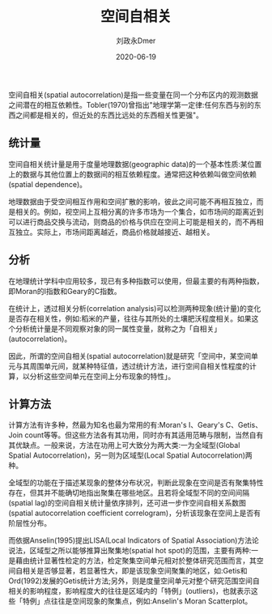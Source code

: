 ﻿---
layout:     post
title:      空间自相关
subtitle:   
date:       2020-06-19
author:     刘政永Dmer
header-img: img/post-bg-dmers.jpg
catalog: true
tags:
    - 听取树蛙一篇
---
空间自相关(spatial autocorrelation)是指一些变量在同一个分布区内的观测数据之间潜在的相互依赖性。Tobler(1970)曾指出"地理学第一定律:任何东西与别的东西之间都是相关的，但近处的东西比远处的东西相关性更强"。

## 统计量

空间自相关统计量是用于度量地理数据(geographic data)的一个基本性质:某位置上的数据与其他位置上的数据间的相互依赖程度。通常把这种依赖叫做空间依赖(spatial dependence)。

地理数据由于受空间相互作用和空间扩散的影响，彼此之间可能不再相互独立，而是相关的。例如，视空间上互相分离的许多市场为一个集合，如市场间的距离近到可以进行商品交换与流动，则商品的价格与供应在空间上可能是相关的，而不再相互独立。实际上，市场间距离越近，商品价格就越接近、越相关。

## 分析

在地理统计学科中应用较多，现已有多种指数可以使用，但最主要的有两种指数，即Moran的I指数和Geary的C指数。

在统计上，透过相关分析(correlation analysis)可以检测两种现象(统计量)的变化是否存在相关性，例如:稻米的产量，往往与其所处的土壤肥沃程度相关。如果这个分析统计量是不同观察对象的同一属性变量，就称之为「自相关」(autocorrelation)。

因此，所谓的空间自相关(spatial autocorrelation)就是研究「空间中，某空间单元与其周围单元间，就某种特征值，透过统计方法，进行空间自相关性程度的计算，以分析这些空间单元在空间上分布现象的特性」。

## 计算方法

计算方法有许多种，然最为知名也最为常用的有:Moran's I、Geary's C、Getis、Join count等等。但这些方法各有其功用，同时亦有其适用范畴与限制，当然自有其优缺点。一般来说，方法在功用上可大致分为两大类:一为全域型(Global Spatial Autocorrelation)，另一则为区域型(Local Spatial Autocorrelation)两种。

全域型的功能在于描述某现象的整体分布状况，判断此现象在空间是否有聚集特性存在，但其并不能确切地指出聚集在哪些地区。且若将全域型不同的空间间隔(spatial lag)的空间自相关统计量依序排列，还可进一步作空间自相关系数图(spatial autocorrelation coefficient correlogram)，分析该现象在空间上是否有阶层性分布。

而依据Anselin(1995)提出LISA(Local Indicators of Spatial Association)方法论说法，区域型之所以能够推算出聚集地(spatial hot spot)的范围，主要有两种:一是藉由统计显著性检定的方法，检定聚集空间单元相对於整体研究范围而言，其空间自相关是否够显著，若显著性大，即是该现象空间聚集的地区，如:Getis和Ord(1992)发展的Getis统计方法;另外，则是度量空间单元对整个研究范围空间自相关的影响程度，影响程度大的往往是区域内的「特例」(outliers)，也就表示这些「特例」点往往是空间现象的聚集点，例如:Anselin's Moran Scatterplot。